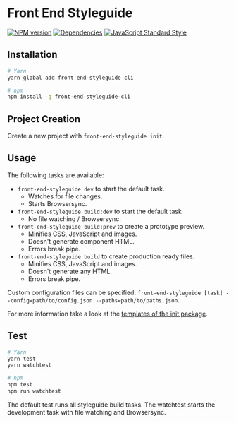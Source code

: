 # Front End Styleguide

[![NPM version][npm-image]][npm-url]
[![Dependencies][dependencies-image]][npm-url]
[![JavaScript Standard Style][standard-image]][standard-url]


## Installation

```bash
# Yarn
yarn global add front-end-styleguide-cli

# npm
npm install -g front-end-styleguide-cli
```


## Project Creation

Create a new project with `front-end-styleguide init`.


## Usage

The following tasks are available:
* `front-end-styleguide dev` to start the default task.
  * Watches for file changes.
  * Starts Browsersync.
* `front-end-styleguide build:dev` to start the default task
  * No file watching / Browsersync.
* `front-end-styleguide build:prev` to create a prototype preview.
  * Minifies CSS, JavaScript and images.
  * Doesn't generate component HTML.
  * Errors break pipe.
* `front-end-styleguide build` to create production ready files.
  * Minifies CSS, JavaScript and images.
  * Doesn't generate any HTML.
  * Errors break pipe.

Custom configuration files can be specified: `front-end-styleguide [task] --config=path/to/config.json --paths=path/to/paths.json`.

For more information take a look at the [templates of the init package](https://github.com/front-end-styleguide/init/blob/master/templates).


## Test

```bash
# Yarn
yarn test
yarn watchtest

# npm
npm test
npm run watchtest
```

The default test runs all styleguide build tasks. The watchtest starts the development task with file watching and Browsersync.


[npm-image]: https://img.shields.io/npm/v/front-end-styleguide.svg?style=flat-square
[npm-url]: https://www.npmjs.com/package/front-end-styleguide

[dependencies-image]: https://img.shields.io/david/front-end-styleguide/core.svg?style=flat-square

[standard-image]: https://img.shields.io/badge/code_style-standard-brightgreen.svg?style=flat-square
[standard-url]: https://standardjs.com
